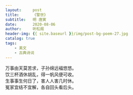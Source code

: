 ```yaml
---
layout:     post
title:      《警世》
subtitle:   明 唐寅
date:       2020-08-06
author:     听松阁
header-img: {{ site.baseurl }}/img/post-bg-poem-27.jpg
catalog: true
tags:
    - 美文
    - 古典诗词
---
```


万事由天莫苦求，子孙绵远褔悠悠。<br>
饮三杯酒休胡乱，得一帆风便可收。<br>
生事事生何日了，害人人害几时休。<br>
冤家宜结不宜解，各自回头看后头。<br>
